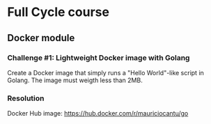 # Full Cycle course

## Docker module

### Challenge #1: Lightweight Docker image with Golang

Create a Docker image that simply runs a "Hello World"-like script in Golang. The image must weigth less than 2MB.

### Resolution

Docker Hub image: https://hub.docker.com/r/mauriciocantu/go
